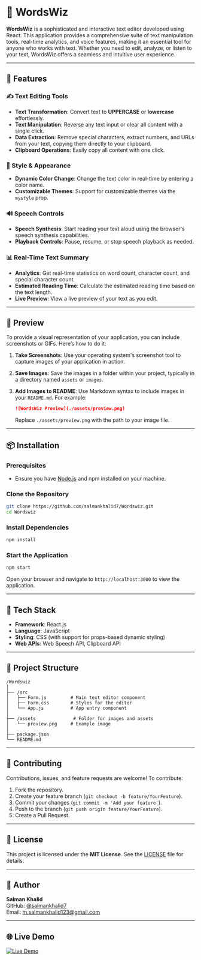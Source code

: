# 📝 WordsWiz

**WordsWiz** is a sophisticated and interactive text editor developed using React. This application provides a comprehensive suite of text manipulation tools, real-time analytics, and voice features, making it an essential tool for anyone who works with text. Whether you need to edit, analyze, or listen to your text, WordsWiz offers a seamless and intuitive user experience.

---

## 🚀 Features

### ✍️ Text Editing Tools

- **Text Transformation**: Convert text to **UPPERCASE** or **lowercase** effortlessly.
- **Text Manipulation**: Reverse any text input or clear all content with a single click.
- **Data Extraction**: Remove special characters, extract numbers, and URLs from your text, copying them directly to your clipboard.
- **Clipboard Operations**: Easily copy all content with one click.

### 🎨 Style & Appearance

- **Dynamic Color Change**: Change the text color in real-time by entering a color name.
- **Customizable Themes**: Support for customizable themes via the `mystyle` prop.

### 🔊 Speech Controls

- **Speech Synthesis**: Start reading your text aloud using the browser's speech synthesis capabilities.
- **Playback Controls**: Pause, resume, or stop speech playback as needed.

### 📊 Real-Time Text Summary

- **Analytics**: Get real-time statistics on word count, character count, and special character count.
- **Estimated Reading Time**: Calculate the estimated reading time based on the text length.
- **Live Preview**: View a live preview of your text as you edit.

---

## 📸 Preview

To provide a visual representation of your application, you can include screenshots or GIFs. Here’s how to do it:

1. **Take Screenshots**: Use your operating system's screenshot tool to capture images of your application in action.
2. **Save Images**: Save the images in a folder within your project, typically in a directory named `assets` or `images`.
3. **Add Images to README**: Use Markdown syntax to include images in your `README.md`. For example:

   ```markdown
   ![WordsWiz Preview](./assets/preview.png)
   ```

   Replace `./assets/preview.png` with the path to your image file.

---

## 📦 Installation

### Prerequisites

- Ensure you have [Node.js](https://nodejs.org/) and npm installed on your machine.

### Clone the Repository

```bash
git clone https://github.com/salmankhalid7/Wordswiz.git
cd Wordswiz
```

### Install Dependencies

```bash
npm install
```

### Start the Application

```bash
npm start
```

Open your browser and navigate to `http://localhost:3000` to view the application.

---

## 🧠 Tech Stack

- **Framework**: React.js
- **Language**: JavaScript
- **Styling**: CSS (with support for props-based dynamic styling)
- **Web APIs**: Web Speech API, Clipboard API

---

## 📁 Project Structure

```
/Wordswiz
│
├── /src
│   ├── Form.js         # Main text editor component
│   ├── Form.css        # Styles for the editor
│   └── App.js          # App entry component
│
├── /assets              # Folder for images and assets
│   └── preview.png     # Example image
│
├── package.json
└── README.md
```

---

## 🙌 Contributing

Contributions, issues, and feature requests are welcome! To contribute:

1. Fork the repository.
2. Create your feature branch (`git checkout -b feature/YourFeature`).
3. Commit your changes (`git commit -m 'Add your feature'`).
4. Push to the branch (`git push origin feature/YourFeature`).
5. Create a Pull Request.

---

## 📄 License

This project is licensed under the **MIT License**. See the [LICENSE](LICENSE) file for details.

---

## 👤 Author

**Salman Khalid**  
GitHub: [@salmankhalid7](https://github.com/salmankhalid7)  
Email: [m.salmankhalid123@gmail.com](mailto:m.salmankhalid123@gmail.com)

---

## 🌐 Live Demo

[![Live Demo](https://img.shields.io/badge/Live%20Demo-Click%20Here-brightgreen)](https://salmankhalid7.github.io/Wordswiz/)
